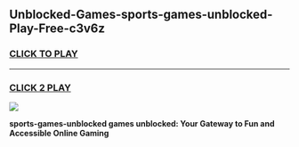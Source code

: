 
## Unblocked-Games-sports-games-unblocked-Play-Free-c3v6z
<h3>
<a href="https://premium76.site?title=sports-games-unblocked&ref=21A">CLICK TO PLAY</a></h3>
<hr>

<h3>
<a href="https://premium76.site?title=sports-games-unblocked&ref=21A">CLICK 2 PLAY</a>
  
</h3>

<a href="https://premium76.site?title=sports-games-unblocked&ref=21A"><img src="https://clearcache.store/games.png"></a>


**sports-games-unblocked games unblocked: Your Gateway to Fun and Accessible Online Gaming**
